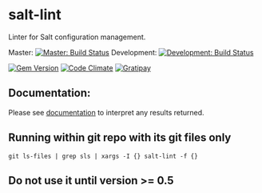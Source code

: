 # salt-lint

Linter for Salt configuration management.

Master: [![Master: Build Status](https://api.shippable.com/projects/551cfc825ab6cc1352b491b3/badge?branchName=master)](https://app.shippable.com/projects/551cfc825ab6cc1352b491b3/builds/latest)
Development: [![Development: Build Status](https://api.shippable.com/projects/551cfc825ab6cc1352b491b3/badge?branchName=development)](https://app.shippable.com/projects/551cfc825ab6cc1352b491b3/builds/latest)


[![Gem Version](https://badge.fury.io/rb/salt-lint.svg)](http://badge.fury.io/rb/salt-lint)
[![Code Climate](https://codeclimate.com/github/lukaszraczylo/salt-lint/badges/gpa.svg)](https://codeclimate.com/github/lukaszraczylo/salt-lint)
[![Gratipay](https://img.shields.io/gratipay/lukaszraczylo.svg)](https://gratipay.com/lukaszraczylo/)

## Documentation:
Please see [documentation](doc/list_tests.md) to interpret any results returned.

## Running within git repo with its git files only

```
git ls-files | grep sls | xargs -I {} salt-lint -f {}
```

## Do not use it until version >= 0.5
